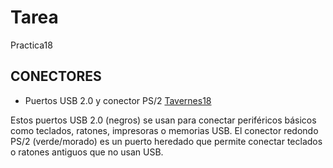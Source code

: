 # Tarea
Practica18
## CONECTORES
- Puertos USB 2.0 y conector PS/2
[Tavernes18](/img/01.png)

Estos puertos USB 2.0 (negros) se usan para conectar periféricos básicos como teclados, ratones, impresoras o memorias USB.
El conector redondo PS/2 (verde/morado) es un puerto heredado que permite conectar teclados o ratones antiguos que no usan USB.

